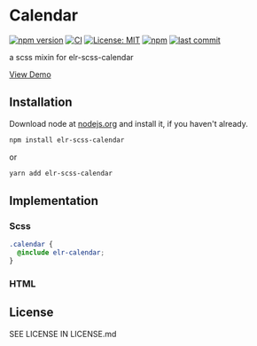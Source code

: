 # Calendar

[![npm version](http://img.shields.io/npm/v/elr-scss-calendar.svg)](https://www.npmjs.org/package/elr-scss-calendar)
[![CI](https://github.com/Beth3346/elr-scss-calendar/actions/workflows/node.js.yml/badge.svg)](https://github.com/Beth3346/elr-scss-calendar/actions/workflows/node.js.yml)
[![License: MIT](https://img.shields.io/badge/License-MIT-yellow.svg)](https://opensource.org/licenses/MIT)
[![npm](https://img.shields.io/npm/dm/elr-scss-calendar.svg?style=flat)](https://npmjs.com/package/elr-scss-calendar)
[![last commit](https://img.shields.io/github/last-commit/Beth3346/elr-scss-calendar.svg)](https://github.com/Beth3346/elr-scss-calendar)

a scss mixin for elr-scss-calendar

[View Demo](https://elr-calendar.netlify.app/)

## Installation

Download node at [nodejs.org](http://nodejs.org) and install it, if you haven't already.

```sh
npm install elr-scss-calendar
```

or

```sh
yarn add elr-scss-calendar
```

## Implementation

### Scss

```scss
.calendar {
  @include elr-calendar;
}
```

### HTML

## License

SEE LICENSE IN LICENSE.md
